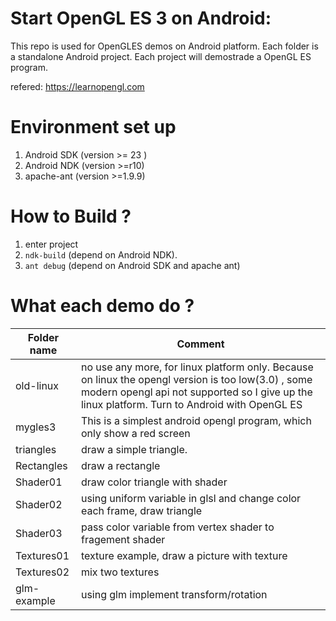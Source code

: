 
# Start OpenGL ES 3 on  Android:

This repo is used for OpenGLES demos on  Android platform. Each folder is a standalone Android project. Each project will demostrade a OpenGL ES program. 

refered: https://learnopengl.com 

# Environment set up 
1. Android SDK (version >= 23  )
2. Android NDK (version >=r10) 
3. apache-ant (version >=1.9.9)

# How to Build ? 
1. enter project 
2. `ndk-build` (depend on Android NDK).
3. `ant debug` (depend on Android SDK and apache ant) 

# What each demo do ?

| Folder name     | Comment |
| ------------- | ------------- |
| old-linux|no use any more, for linux platform only. Because on linux the opengl version is too low(3.0) , some modern opengl api not supported so I give up the linux platform. Turn to Android with OpenGL ES|
| mygles3  | This is a simplest android opengl program, which only show a red screen|
|triangles| draw a simple triangle. |
|Rectangles| draw a rectangle|
|Shader01| draw color triangle with shader|
|Shader02|using uniform variable in glsl and change color each frame, draw triangle|
|Shader03|pass color variable from vertex shader to fragement shader|
|Textures01|texture example, draw a picture with texture|
|Textures02|mix two textures|
|glm-example| using glm implement transform/rotation|



